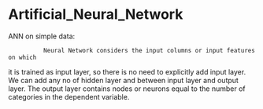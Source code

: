 # Artificial_Neural_Network
ANN on simple data:

              Neural Network considers the input columns or input features on which 
  it is trained as input layer, so there is no need to explicitly add input layer.
  We can add any no of hidden layer and between input layer and output layer.
  The output layer contains nodes or neurons equal to the number of categories 
  in the dependent variable.
